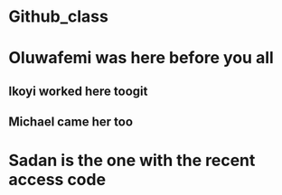 # Github_class

# Oluwafemi was here before you all

## Ikoyi worked here toogit

## Michael came her too

# Sadan is the one with the recent access code
